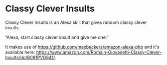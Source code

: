 # Classy Clever Insults

Classy Clever Insults is an Alexa skill that gives random classy clever insults.

“Alexa, start classy clever insult and give me one.”

It makes use of https://github.com/maxbeckers/amazon-alexa-php and it's available here: https://www.amazon.com/Romain-Giovanetti-Classy-Clever-Insults/dp/B081PVG841/.
